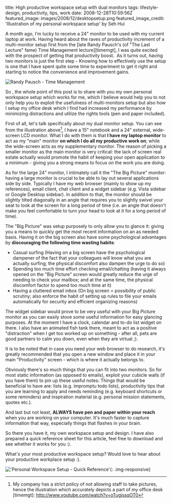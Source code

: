 title: High productive workspace setup with dual monitors
tags: lifestyle-design, productivity, tips, work
date: 2008-12-28T10:59:56Z
featured_image: images/2008/12/desktopsetup.png
featured_image_credit: 'Illustration of my personal workspace setup' by Seh Hui

A month ago, I'm lucky to receive a 24" monitor to be used with my current laptop at work. Having heard about the raves of productivity increment of a multi-monitor setup first from the [late Randy Pausch's (of "The Last Lecture" fame) Time Management lecture][timemgt], I was quite excited with the prospect of getting that productivity boost.  As it turns out, having two monitors is just the first step - Knowing how to effectively use the setup is one that I have spent quite some time to experiment to get it right and starting to notice the convenience and improvement gains.

![Randy Pausch - Time Management](http://www.youtube.com/watch?v=oTugjssqOT0)

So , the whole point of this post is to share with you my own personal workspace setup which works for me, which I believe would help you to not only help you to exploit the usefulness of multi-monitors setup but also how I setup my office desk which I find had increased my performance by minimizing distractions and utilize the rights tools (pen and paper included).

First of all, let's talk specifically about my dual monitor setup. You can see from the illustration above[^1], I have a 15" notebook and a 24" external, wide-screen LCD monitor. What I do with them is that **I have my laptop monitor** to act as my "main" monitor **on which I do all my productive work on**; while the wide-screen acts as my supplementary monitor. The reason of picking a smaller monitor as the main monitor is very critical: the lack of screen real estate actually would promote the habit of keeping your open application to a minimum - giving you a strong means to focus on the work you are doing.

As for the large 24" monitor, I intimately call it the "The Big Picture" monitor: having a large monitor is crucial to be able to lay out several applications side by side. Typically I have my web browser (mainly to show up my references), email client, chat client and a widget sidebar (e.g. Vista sidebar or Google Desktop sidebar). In addition to that, the monitor should be slightly tilted diagonally in an angle that requires you to slightly swivel your seat to look at the screen for a long period of time (i.e. an angle that doesn't make you feel comfortable to turn your head to look at it for a long period of time).

The "Big Picture" was setup purposely to only allow you to glance it: giving you a means to quickly get the most recent information on an as needed basis. Having it on the big screen also have some psychological advantages by **discouraging the following time wasting habits**:

- Casual surfing (Having on a big screen have the psychological dampener of the fact that your colleagues will know what you are actually surfing; the physical discomfort also dampen the urge to do so)
- Spending too much time effort checking email/chatting (having it always opened on the "Big Picture" screen would greatly reduce the urge of needing to check your mailbox; and at the same time, the physical discomfort factor to spend too much time at it)
- Having a cluttered email inbox (On big screen = possibility of public scrutiny; also enforce the habit of setting up rules to file your emails automatically for security and efficient organizing reasons)

The widget sidebar would prove to be very useful with your Big Picture monitor as you can easily stove some useful information for easy glancing purposes. At the moment I have a clock, calendar and to-do list widget on there. I also have an animated fish tank there, meant to act as a positive "distraction" when I get too worked up on something - after all, pets are good partners to calm you down, even when they are virtual ;).

It is to be noted that in case you need your web browser to do research, it's greatly recommended that you open a new window and place it in your main "Productivity" screen - which is where it actually belongs to.

Obviously there's so much things that you can fit into two monitors. So for most static information (as opposed to emails), exploit your cubicle walls (if you have them) to pin up these useful notes: Things that would be beneficial to have are: lists (e.g. impromptu todo lists), productivity tips that you are learning to apply and needs reminding (e.g. keyboard shortcuts or some reminders) and inspiration material (e.g. personal mission statements, quotes etc.).

And last but not least, **ALWAYS have pen and paper within your reach** when you are working on your computer. It's much faster to capture information that way, especially things that flashes in your brain.

So there you have it, my own workspace setup and design. I have also prepared a quick reference sheet for this article, feel free to download and see whether it works for you :).

What's your most productive workspace setup? Would love to hear about your productive workplace setup :).

!['Personal Workspace Setup - Quick Reference'](http://upload.felixleong.com/2008/12/workspacesetup.png){: .img-responsive}

[^1]: My company has a strict policy of not allowing staff to take pictures, hence the illustration which accurately depicts a part of my office desk
[timemgt]: http://www.youtube.com/watch?v=oTugjssqOT0
